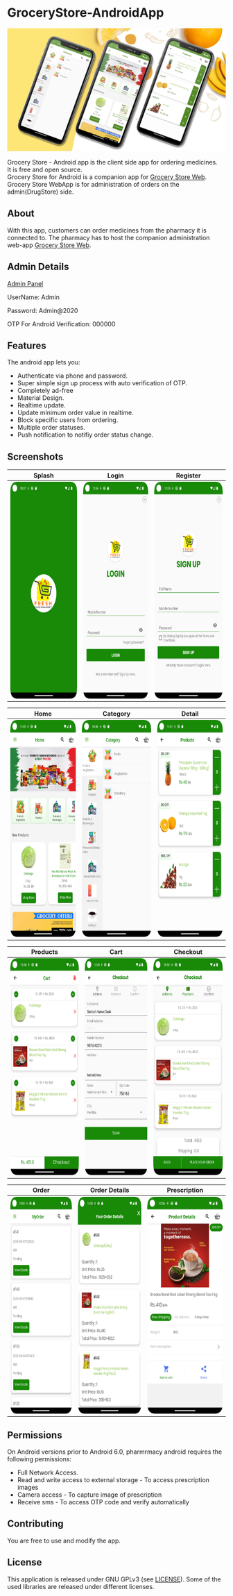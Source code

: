 # GroceryStore-AndroidApp

<img src="screen/banner.png"/>

Grocery Store - Android app is the client side app for ordering medicines.  
It is free and open source.  
Grocery Store for Android is a companion app for [Grocery Store Web](https://freshmart.frontendsourcecode.com/).  
Grocery Store WebApp is for administration of orders on the admin(DrugStore) side.



## About

With this app, customers can order medicines from the pharmacy it is connected to.
The pharmacy has to host the companion administration web-app [Grocery Store Web](https://freshmart.frontendsourcecode.com/).


## Admin Details

[Admin Panel](https://freshmart.frontendsourcecode.com/)

UserName: Admin

Password: Admin@2020

OTP For Android Verification: 000000

## Features
The android app lets you:
- Authenticate via phone and password.
- Super simple sign up process with auto verification of OTP.
- Completely ad-free
- Material Design.
- Realtime update.
- Update minimum order value in realtime.
- Block specific users from ordering.
- Multiple order statuses.
- Push notification to notifiy order status change.



## Screenshots

| Splash | Login | Register |
| ------ | ---- | ------ |
|<img src="screen/1.png" width="230" height="500"/>|<img src="screen/2.png" width="230" height="500"/>|<img src="screen/3.png" width="230" height="500"/>|

| Home | Category | Detail |
| ------ | ---- | ------ |
|<img src="screen/4.png" width="230" height="500"/>|<img src="screen/5.png" width="230" height="500"/>|<img src="screen/6.png" width="230" height="500"/>|

| Products | Cart | Checkout |
| ------ | ---- | ------ |
|<img src="screen/7.png" width="230" height="500"/>|<img src="screen/8.png" width="230" height="500"/>|<img src="screen/9.png" width="230" height="500"/>|

| Order | Order Details | Prescription |
| ------ | ---- | ------ |
|<img src="screen/10.png" width="230" height="500"/>|<img src="screen/11.png" width="230" height="500"/>|<img src="screen/12.png" width="250" height="500"/>|


## Permissions

On Android versions prior to Android 6.0, pharmrmacy android requires the following permissions:
- Full Network Access.
- Read and write access to external storage - To access prescription images
- Camera access - To capture image of prescription
- Receive sms - To access OTP code and verify automatically

## Contributing
You are free to use and modify the app.


## License

This application is released under GNU GPLv3 (see [LICENSE](LICENSE)).
Some of the used libraries are released under different licenses.
